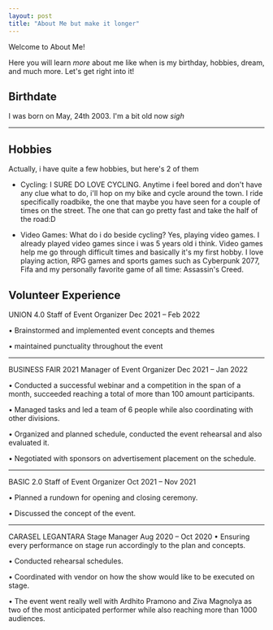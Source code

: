 ```yaml
---
layout: post
title: "About Me but make it longer"
---
```


Welcome to About Me!

Here you will learn *more* about me like when is my birthday, hobbies, dream, and much more. Let's get right into it!

## Birthdate

I was born on May, 24th 2003. I'm a bit old now *sigh*

---

## Hobbies

Actually, i have quite a few hobbies, but here's 2 of them

- Cycling: I SURE DO LOVE CYCLING. Anytime i feel bored and don't have any clue what to do, i'll hop on my bike and cycle around the town. I ride specifically roadbike, the one that maybe you have seen for a couple of times on the street. The one that can go pretty fast and take the half of the road:D

- Video Games: What do i do beside cycling? Yes, playing video games. I already played video games since i was 5 years old i think. Video games help me go through difficult times and basically it's my first hobby. I love playing action, RPG games and sports games such as Cyberpunk 2077, Fifa and my personally favorite game of all time: Assassin's Creed.  

## Volunteer Experience

UNION 4.0
Staff of Event Organizer	Dec 2021 – Feb 2022

•	Brainstormed and implemented event concepts and themes

•	maintained punctuality throughout the event

---

BUSINESS FAIR 2021
Manager of Event Organizer	Dec 2021 – Jan 2022

•	Conducted a successful webinar and a competition in the span of a month, succeeded reaching a total of more than 100 amount participants.

•	Managed tasks and led a team of 6 people while also coordinating with other divisions.

•	Organized and planned schedule, conducted the event rehearsal and also evaluated it. 

•	Negotiated with sponsors on advertisement placement on the schedule. 

---

BASIC 2.0 
Staff of Event Organizer	Oct 2021 – Nov 2021

•	Planned a rundown for opening and closing ceremony.  

•	Discussed the concept of the event.

---

CARASEL LEGANTARA 
Stage Manager	Aug 2020 – Oct 2020
•	Ensuring every performance on stage run accordingly to the plan and concepts.

•	Conducted rehearsal schedules. 

•	Coordinated with vendor on how the show would like to be executed on stage.

•	The event went really well with Ardhito Pramono and Ziva Magnolya as two of the most anticipated performer while also reaching more than 1000 audiences.
